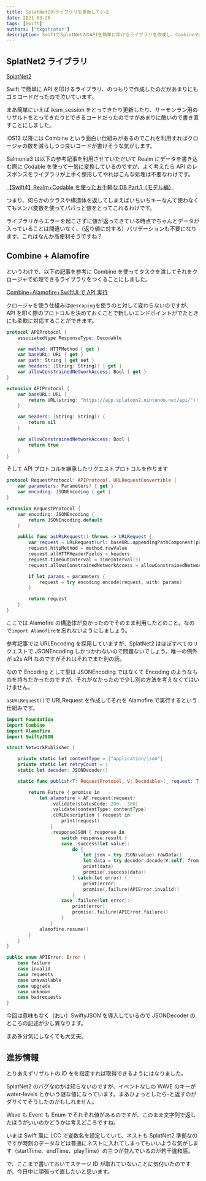 ```yaml
---
title: SplatNet2のライブラリを更新している
date: 2021-03-26
tags: [Swift]
authors: ['tkgstrator']
description: SwiftでSplatNet2のAPIを簡単に叩けるライブラリを作成し、CombineやAlamofireを活用してコードを改善する試みについて解説しています。
---
```


## SplatNet2 ライブラリ

[SplatNet2](https://github.com/tkgstrator/SplatNet2/tree/develop)

Swift で簡単に API を叩けるライブラリ、のつもりで作成したのだがあまりにもゴミコードだったので泣いています。

まあ簡単にいえば iksm_session をとってきたり更新したり、サーモンラン用のリザルトをとってきたりとできるコードだったのですがあまりに酷いので書き直すことにしました。

iOS13 以降には Combine という面白い仕組みがあるのでこれを利用すればクロージャの数を減らしつつ良いコードが書けそうな気がします。

Salmonia3 は以下の参考記事を利用させていただいて Realm にデータを書き込む際に Codable を使って一気に変換しているのですが、よく考えたら API のレスポンスをライブラリが上手く整形してやればこんな処理は不要なわけです。

[【Swift4】Realm+Codable を使ったお手軽な DB Part.1（モデル編）](https://qiita.com/cottpan/items/b75abd5d4e4ce73e00f2)

つまり、何らかのクラスや構造体を返してしまえばいちいちキーなんて使わなくてもメンバ変数を使ってパパっと値をとってこれるわけです。

ライブラリからエラーを起こさずに値が返ってきている時点でちゃんとデータが入っていることは間違いなく、（返り値に対する）バリデーションも不要になります。これはなんか高便利そうですね？

## Combine + Alamofire

というわけで、以下の記事を参考に Combine を使ってタスクを渡してそれをクロージャで処理できるライブラリをつくることにしました。

[Combine+Alamofire+SwiftUI で API 実行](https://qiita.com/shira-shun/items/778e65308f26860664fc)

クロージャを使う仕組みは`@escaping`を使うのと対して変わらないのですが、API を叩く際のプロトコルを決めておくことで新しいエンドポイントがでたときにも柔軟に対応することができます。

```swift
protocol APIProtocol {
    associatedtype ResponseType: Decodable

    var method: HTTPMethod { get }
    var baseURL: URL { get }
    var path: String { get set }
    var headers: [String: String[? { get }
    var allowConstrainedNetworkAccess: Bool { get }
}

extension APIProtocol {
    var baseURL: URL {
        return URL(string: "https://app.splatoon2.nintendo.net/api/")!
    }

    var headers: [String: String[? {
        return nil
    }

    var allowConstrainedNetworkAccess: Bool {
        return true
    }
}
```

そして API プロトコルを継承したリクエストプロトコルを作ります

```swift
protocol RequestProtocol: APIProtocol, URLRequestConvertible {
    var parameters: Parameters? { get }
    var encoding: JSONEncoding { get }
}

extension RequestProtocol {
    var encoding: JSONEncoding {
        return JSONEncoding.default
    }

    public func asURLRequest() throws -> URLRequest {
        var request = URLRequest(url: baseURL.appendingPathComponent(path))
        request.httpMethod = method.rawValue
        request.allHTTPHeaderFields = headers
        request.timeoutInterval = TimeInterval(5)
        request.allowsConstrainedNetworkAccess = allowConstrainedNetworkAccess

        if let params = parameters {
            request = try encoding.encode(request, with: params)
        }

        return request
    }
}
```

ここでは Alamofire の構造体が良かったのでそのまま利用したとのこと。なので`import Alamofire`を忘れないようにしましょう。

参考記事では URLEncoding を採用していますが、SplatNet2 はほぼすべてのリクエストで JSONEncoding しかつかわないので問題ないでしょう。唯一の例外が s2s API なのですがそれはそれでまた別の話。

なので Encoding として型は JSONEncoding ではなくて Encoding のようなものを持ちたかったのですが、それがなかったので少し別の方法を考えなくてはいけません。

`asURLRequest()`で URLRequest を作成してそれを Alamofire で実行するという仕組みです。

```swift
import Foundation
import Combine
import Alamofire
import SwiftyJSON

struct NetworkPublisher {

    private static let contentType = ["application/json"[
    private static let retryCount = 1
    static let decoder: JSONDecoder()

    static func publish<T: RequestProtocol, V: Decodable>(_ request: T) -> Future<V.ResponseType, APIError> {

        return Future { promise in
            let alamofire = AF.request(request)
                .validate(statusCode: 200...300)
                .validate(contentType: contentType)
                .cURLDescription { request in
                    print(request)
                }
                .responseJSON { response in
                    switch response.result {
                    case .success(let value):
                        do {
                            let json = try JSON(value).rawData()
                            let data = try decoder.decode(V.self, from: json)
                            print(data)
                            promise(.success(data))
                        } catch(let error) {
                            print(error)
                            promise(.failure(APIError.invalid))
                        }
                    case .failure(let error):
                        print(error)
                        promise(.failure(APIError.failure))
                    }
                }
            alamofire.resume()
        }
    }
}

public enum APIError: Error {
    case failure
    case invalid
    case requests
    case unavailable
    case upgrade
    case unknown
    case badrequests
}
```

今回は意味もなく（おい）SwiftyJSON を導入しているので JSONDecoder のところの記述が少し異なります。

まあ多分気にしなくても大丈夫。

## 進捗情報

とりあえずリザルトの ID をを指定すれば取得できるようにはなりました。

SplatNet2 のバグなのかは知らないのですが、イベントなしの WAVE のキーが water-levels とかいう謎な値になっています。まあひょっとしたら-と返すのがダサくてそうしたのかもしれません。

Wave も Event も Enum でそれぞれ値があるのですが、このまま文字列で返したほうがいいのかどうかは考えどころですね。

いまは Swift 風に LCC で変数名を設定していて、ネストも SplatNet2 準拠なのですが時刻のデータなどは普通にネストに入れてしまってもいいような気がします（startTime、endTime、playTime）の三つが並んでいるのが若干違和感。

で、ここまで書いておいてステージ ID が取れていないことに気付いたのですが、今日中に頑張って直したいと思います。
